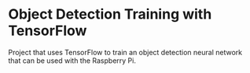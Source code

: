 Object Detection Training with TensorFlow
===
Project that uses TensorFlow to train an object detection neural network that can be used with the Raspberry Pi.
